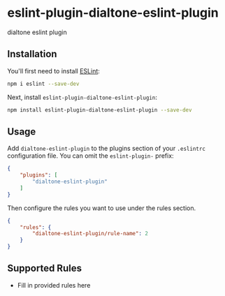 # eslint-plugin-dialtone-eslint-plugin

dialtone eslint plugin

## Installation

You'll first need to install [ESLint](https://eslint.org/):

```sh
npm i eslint --save-dev
```

Next, install `eslint-plugin-dialtone-eslint-plugin`:

```sh
npm install eslint-plugin-dialtone-eslint-plugin --save-dev
```

## Usage

Add `dialtone-eslint-plugin` to the plugins section of your `.eslintrc` configuration file. You can omit the `eslint-plugin-` prefix:

```json
{
    "plugins": [
        "dialtone-eslint-plugin"
    ]
}
```


Then configure the rules you want to use under the rules section.

```json
{
    "rules": {
        "dialtone-eslint-plugin/rule-name": 2
    }
}
```

## Supported Rules

* Fill in provided rules here


